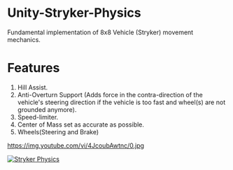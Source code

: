 # Unity-Stryker-Physics

Fundamental implementation of 8x8 Vehicle (Stryker) movement mechanics.

# Features
1. Hill Assist.
2. Anti-Overturn Support (Adds force in the contra-direction of the vehicle's steering direction if the vehicle is too fast and wheel(s) are not grounded anymore).
3. Speed-limiter.
4. Center of Mass set as accurate as possible.
5. Wheels(Steering and Brake)

https://img.youtube.com/vi/4JcoubAwtnc/0.jpg

[![Stryker Physics](https://img.youtube.com/vi/4JcoubAwtnc/0.jpg)](https://www.youtube.com/watch?v=4JcoubAwtnc "Stryker Physics")
